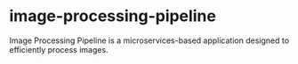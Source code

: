 # image-processing-pipeline
Image Processing Pipeline is a microservices-based application designed to efficiently process images.

